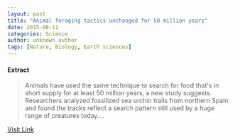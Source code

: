 ```yaml
---
layout: post
title: "Animal foraging tactics unchanged for 50 million years"
date: 2015-08-11
categories: Science
author: unknown author
tags: [Nature, Biology, Earth sciences]
---
```





#### Extract
>Animals have used the same technique to search for food that's in short supply for at least 50 million years, a new study suggests. Researchers analyzed fossilized sea urchin trails from northern Spain and found the tracks reflect a search pattern still used by a huge range of creatures today....



[Visit Link](http://feeds.sciencedaily.com/~r/sciencedaily/~3/CVRUFSGlv4U/140715215730.htm)


